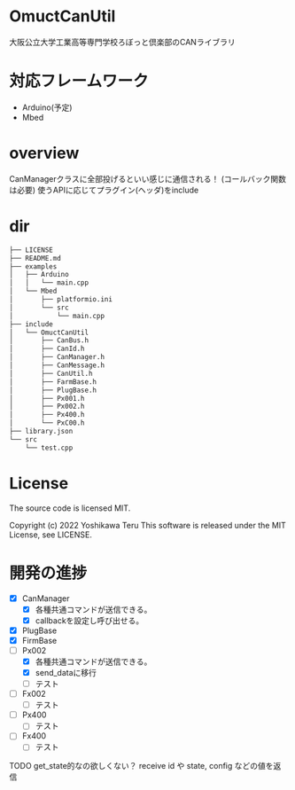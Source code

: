 # OmuctCanUtil
大阪公立大学工業高等専門学校ろぼっと倶楽部のCANライブラリ

# 対応フレームワーク
- Arduino(予定)
- Mbed

# overview
CanManagerクラスに全部投げるといい感じに通信される！
(コールバック関数は必要)
使うAPIに応じてプラグイン(ヘッダ)をinclude

# dir
```bash
├── LICENSE
├── README.md
├── examples
│   ├── Arduino
│   │   └── main.cpp
│   └── Mbed
│       ├── platformio.ini
│       └── src
│           └── main.cpp
├── include
│   └── OmuctCanUtil
│       ├── CanBus.h
│       ├── CanId.h
│       ├── CanManager.h
│       ├── CanMessage.h
│       ├── CanUtil.h
│       ├── FarmBase.h
│       ├── PlugBase.h
│       ├── Px001.h
│       ├── Px002.h
│       ├── Px400.h
│       └── PxC00.h
├── library.json
└── src
    └── test.cpp
```

# License
The source code is licensed MIT.

Copyright (c) 2022 Yoshikawa Teru
This software is released under the MIT License, see LICENSE.

# 開発の進捗
- [x] CanManager
    - [x] 各種共通コマンドが送信できる。
    - [x] callbackを設定し呼び出せる。
- [x] PlugBase
- [x] FirmBase
- [ ] Px002
    - [x] 各種共通コマンドが送信できる。
    - [x] send_dataに移行
    - [ ] テスト
- [ ] Fx002
    - [ ] テスト
- [ ] Px400
    - [ ] テスト
- [ ] Fx400
    - [ ] テスト

TODO get_state的なの欲しくない？
receive id や state, config などの値を返信
